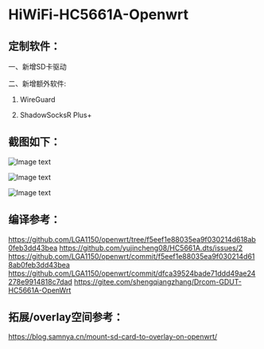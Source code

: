 # HiWiFi-HC5661A-Openwrt

## 定制软件：  

一、新增SD卡驱动  

二、新增额外软件:  

   1) WireGuard  

   2) ShadowSocksR Plus+  

## 截图如下：  

![Image text](https://github.com/Einic/HiWiFi-HC5661A-Openwrt/blob/master/mmc-sd.png)

![Image text](https://github.com/Einic/HiWiFi-HC5661A-Openwrt/blob/master/WEBUI.png)

![Image text](https://github.com/Einic/HiWiFi-HC5661A-Openwrt/blob/master/WG0.png)

## 编译参考：  
https://github.com/LGA1150/openwrt/tree/f5eef1e88035ea9f030214d618ab0feb3dd43bea
https://github.com/yujincheng08/HC5661A.dts/issues/2
https://github.com/LGA1150/openwrt/commit/f5eef1e88035ea9f030214d618ab0feb3dd43bea
https://github.com/LGA1150/openwrt/commit/dfca39524bade71ddd49ae24278e9914818c7dad
https://gitee.com/shengqiangzhang/Drcom-GDUT-HC5661A-OpenWrt

## 拓展/overlay空间参考：
https://blog.samnya.cn/mount-sd-card-to-overlay-on-openwrt/
  
